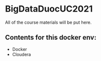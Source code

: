 # BigDataDuocUC2021
All of the course materials will be put here.

## Contents for this docker env:

 - Docker
 - Cloudera
 
